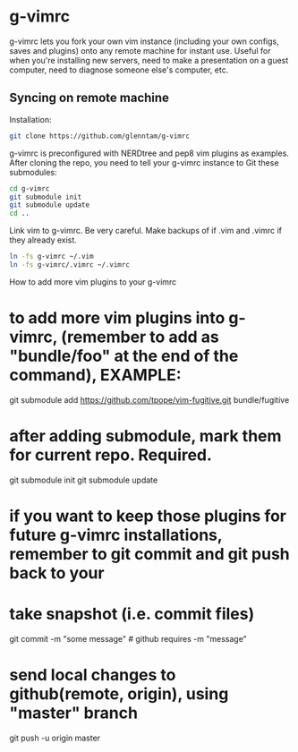 # g-vimrc

g-vimrc lets you fork your own vim instance (including your own configs, saves and plugins) onto any remote machine for instant use. Useful for when you're installing new servers, need to make a presentation on a guest computer, need to diagnose someone else's computer, etc.

## Syncing on remote machine

Installation:
```bash
git clone https://github.com/glenntam/g-vimrc
```
g-vimrc is preconfigured with NERDtree and pep8 vim plugins as examples. After cloning the repo, you need to tell your g-vimrc instance to Git these submodules:
```bash
cd g-vimrc
git submodule init
git submodule update
cd ..
```
Link vim to g-vimrc. Be very careful. Make backups of if .vim and .vimrc if they already exist.
```bash
ln -fs g-vimrc ~/.vim
ln -fs g-vimrc/.vimrc ~/.vimrc
```




How to add more vim plugins to your g-vimrc

# to add more vim plugins into g-vimrc, (remember to add as "bundle/foo" at the end of the command), EXAMPLE: 
git submodule add https://github.com/tpope/vim-fugitive.git bundle/fugitive

# after adding submodule, mark them for current repo. Required.
git submodule init
git submodule update

# if you want to keep those plugins for future g-vimrc installations, remember to git commit and git push back to your 
# take snapshot (i.e. commit files)
git commit -m "some message"  # github requires -m "message"
# send local changes to github(remote, origin), using "master" branch
git push -u origin master
